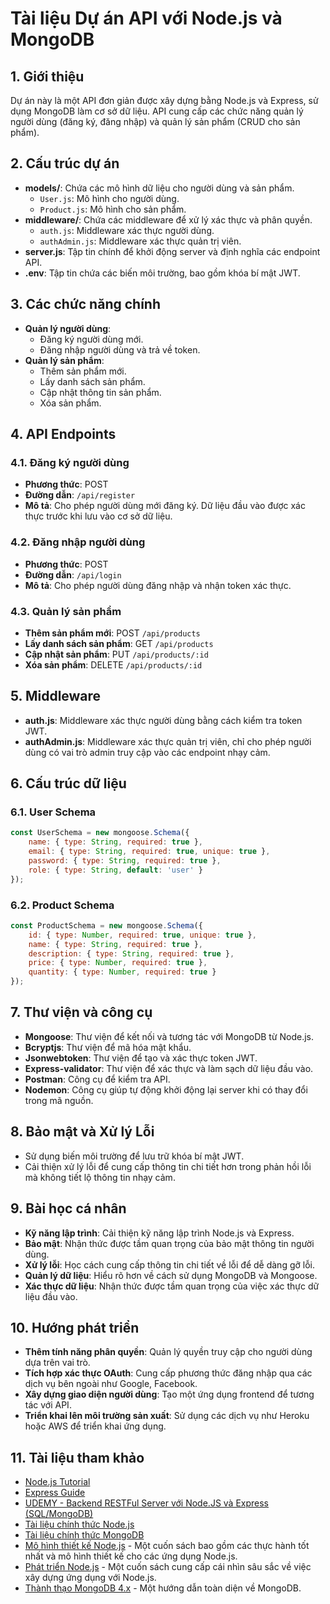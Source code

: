 # Tài liệu Dự án API với Node.js và MongoDB

## 1. Giới thiệu
Dự án này là một API đơn giản được xây dựng bằng Node.js và Express, sử dụng MongoDB làm cơ sở dữ liệu. API cung cấp các chức năng quản lý người dùng (đăng ký, đăng nhập) và quản lý sản phẩm (CRUD cho sản phẩm).

## 2. Cấu trúc dự án
- **models/**: Chứa các mô hình dữ liệu cho người dùng và sản phẩm.
  - `User.js`: Mô hình cho người dùng.
  - `Product.js`: Mô hình cho sản phẩm.
- **middleware/**: Chứa các middleware để xử lý xác thực và phân quyền.
  - `auth.js`: Middleware xác thực người dùng.
  - `authAdmin.js`: Middleware xác thực quản trị viên.
- **server.js**: Tập tin chính để khởi động server và định nghĩa các endpoint API.
- **.env**: Tập tin chứa các biến môi trường, bao gồm khóa bí mật JWT.

## 3. Các chức năng chính
- **Quản lý người dùng**:
  - Đăng ký người dùng mới.
  - Đăng nhập người dùng và trả về token.
- **Quản lý sản phẩm**:
  - Thêm sản phẩm mới.
  - Lấy danh sách sản phẩm.
  - Cập nhật thông tin sản phẩm.
  - Xóa sản phẩm.

## 4. API Endpoints
### 4.1. Đăng ký người dùng
- **Phương thức**: POST
- **Đường dẫn**: `/api/register`
- **Mô tả**: Cho phép người dùng mới đăng ký. Dữ liệu đầu vào được xác thực trước khi lưu vào cơ sở dữ liệu.

### 4.2. Đăng nhập người dùng
- **Phương thức**: POST
- **Đường dẫn**: `/api/login`
- **Mô tả**: Cho phép người dùng đăng nhập và nhận token xác thực.

### 4.3. Quản lý sản phẩm
- **Thêm sản phẩm mới**: POST `/api/products`
- **Lấy danh sách sản phẩm**: GET `/api/products`
- **Cập nhật sản phẩm**: PUT `/api/products/:id`
- **Xóa sản phẩm**: DELETE `/api/products/:id`

## 5. Middleware
- **auth.js**: Middleware xác thực người dùng bằng cách kiểm tra token JWT.
- **authAdmin.js**: Middleware xác thực quản trị viên, chỉ cho phép người dùng có vai trò admin truy cập vào các endpoint nhạy cảm.

## 6. Cấu trúc dữ liệu
### 6.1. User Schema
```javascript
const UserSchema = new mongoose.Schema({
    name: { type: String, required: true },
    email: { type: String, required: true, unique: true },
    password: { type: String, required: true },
    role: { type: String, default: 'user' }
});
```

### 6.2. Product Schema
```javascript
const ProductSchema = new mongoose.Schema({
    id: { type: Number, required: true, unique: true },
    name: { type: String, required: true },
    description: { type: String, required: true },
    price: { type: Number, required: true },
    quantity: { type: Number, required: true }
});
```

## 7. Thư viện và công cụ
- **Mongoose**: Thư viện để kết nối và tương tác với MongoDB từ Node.js.
- **Bcryptjs**: Thư viện để mã hóa mật khẩu.
- **Jsonwebtoken**: Thư viện để tạo và xác thực token JWT.
- **Express-validator**: Thư viện để xác thực và làm sạch dữ liệu đầu vào.
- **Postman**: Công cụ để kiểm tra API.
- **Nodemon**: Công cụ giúp tự động khởi động lại server khi có thay đổi trong mã nguồn.

## 8. Bảo mật và Xử lý Lỗi
- Sử dụng biến môi trường để lưu trữ khóa bí mật JWT.
- Cải thiện xử lý lỗi để cung cấp thông tin chi tiết hơn trong phản hồi lỗi mà không tiết lộ thông tin nhạy cảm.

## 9. Bài học cá nhân
- **Kỹ năng lập trình**: Cải thiện kỹ năng lập trình Node.js và Express.
- **Bảo mật**: Nhận thức được tầm quan trọng của bảo mật thông tin người dùng.
- **Xử lý lỗi**: Học cách cung cấp thông tin chi tiết về lỗi để dễ dàng gỡ lỗi.
- **Quản lý dữ liệu**: Hiểu rõ hơn về cách sử dụng MongoDB và Mongoose.
- **Xác thực dữ liệu**: Nhận thức được tầm quan trọng của việc xác thực dữ liệu đầu vào.

## 10. Hướng phát triển
- **Thêm tính năng phân quyền**: Quản lý quyền truy cập cho người dùng dựa trên vai trò.
- **Tích hợp xác thực OAuth**: Cung cấp phương thức đăng nhập qua các dịch vụ bên ngoài như Google, Facebook.
- **Xây dựng giao diện người dùng**: Tạo một ứng dụng frontend để tương tác với API.
- **Triển khai lên môi trường sản xuất**: Sử dụng các dịch vụ như Heroku hoặc AWS để triển khai ứng dụng.

## 11. Tài liệu tham khảo
- [Node.js Tutorial](https://nodejs.org/en/docs/guides/)
- [Express Guide](https://expressjs.com/en/guide/routing.html)
- [UDEMY - Backend RESTFul Server với Node.JS và Express (SQL/MongoDB)](https://www.udemy.com/course/backend-restful-server-voi-nodejs-va-express/)  
- [Tài liệu chính thức Node.js](https://nodejs.org/en/docs/)  
- [Tài liệu chính thức MongoDB](https://docs.mongodb.com/)  
- [Mô hình thiết kế Node.js](https://www.nodejsdesignpatterns.com/) - Một cuốn sách bao gồm các thực hành tốt nhất và mô hình thiết kế cho các ứng dụng Node.js.  
- [Phát triển Node.js](https://www.packtpub.com/product/learning-node-js-development/9781785880800) - Một cuốn sách cung cấp cái nhìn sâu sắc về việc xây dựng ứng dụng với Node.js.  
- [Thành thạo MongoDB 4.x](https://www.packtpub.com/product/mastering-mongodb-4-x/9781838820800) - Một hướng dẫn toàn diện về MongoDB.  
